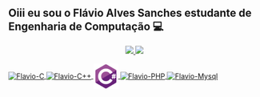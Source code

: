 ## Oiii eu sou o Flávio Alves Sanches estudante de Engenharia de Computação 💻 
<div align="center">
  <a href="https://github.com/FlavioSanches">
  <img height="180em" src="https://github-readme-stats.vercel.app/api?username=FlavioSanches&show_icons=true&theme=dracula&include_all_commits=true&count_private=true"/>
  <img height="120em" src="https://github-readme-stats.vercel.app/api/top-langs/?username=FlavioSanches&layout=compact&langs_count=7&theme=dracula"/>
</div>
<div style="display: inline_block"><br>

  <img align="center" alt="Flavio-C" height="50" width="50" src="https://cdn.jsdelivr.net/gh/devicons/devicon/icons/c/c-original.svg">
  <img align="center" alt="Flavio-C++" height="50" width="50" src="https://cdn.jsdelivr.net/gh/devicons/devicon/icons/cplusplus/cplusplus-original.svg">
  <img align="center" alt="Flavio-C#" height="50" width="50" src="https://raw.githubusercontent.com/devicons/devicon/master/icons/csharp/csharp-original.svg">
  <img align="center" alt="Flavio-PHP" height="50" width="50" src="https://cdn.jsdelivr.net/gh/devicons/devicon@latest/icons/php/php-original.svg" />
  <img align="center" alt="Flavio-Mysql" height="50" width="50" src="https://cdn.jsdelivr.net/gh/devicons/devicon@latest/icons/mysql/mysql-original.svg" />
          
          

  
  
 </div>
  
  ##
  
   <!--![Snake animation](https://github.com/FlavioSanches/FlavioSanches/blob/output/github-contribution-grid-snake.svg)-->

 
  
